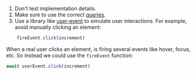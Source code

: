 1. Don't test implementation details.
2. Make sure to use the correct [queries](https://testing-library.com/docs/queries/about/#priority).
3. Use a library like [user-event](https://github.com/testing-library/user-event/tree/1af67066f57377c5ab758a1215711dddabad2d83) to simulate user interactions.
	For example, avoid manually clicking an element:
```js
	fireEvent.click(increment)
```

When a real user clicks an element, is firing several events like hover, focus, etc. So instead we could use the `fireEvent` function:

```js
await userEvent.click(increment)
```
